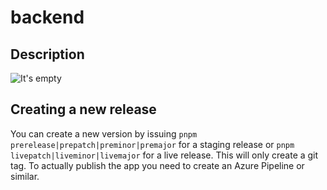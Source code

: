 # backend

## Description

![It's empty](https://media.tenor.com/T20JTqAhNBcAAAAd/travolta-empty.gif)

## Creating a new release

You can create a new version by issuing `pnpm prerelease|prepatch|preminor|premajor` for a staging release or `pnpm livepatch|liveminor|livemajor` for a live release. This will only create a git tag. To actually publish the app you need to create an Azure Pipeline or similar.
